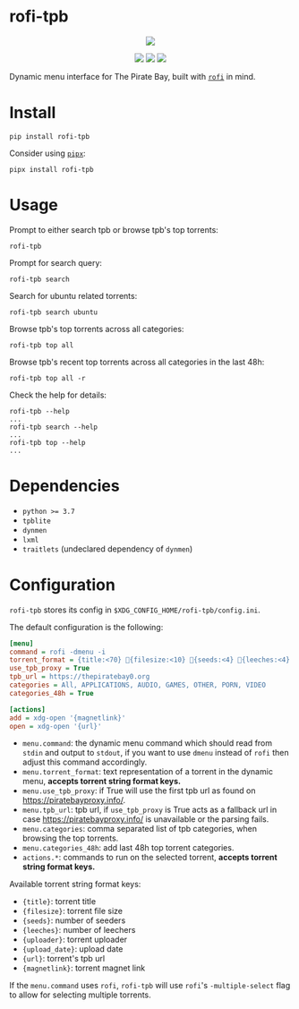 # rofi-tpb
<p align="center">
  <img src="https://i.imgur.com/oBO2IFe.png">
</p>

<p align="center">
  <a href="./LICENSE.md"><img src="https://img.shields.io/badge/license-MIT-blue.svg"></a>
  <a href="https://pypi.org/project/rofi-tpb/"><img src="https://img.shields.io/pypi/v/rofi-tpb"></a>
  <img src="https://img.shields.io/badge/platform-linux%20%7C%20macOS%7C%20windows-informational">
</p>

Dynamic menu interface for The Pirate Bay, built with [`rofi`](https://github.com/davatorium/rofi) in mind.

# Install

```shell
pip install rofi-tpb
```

Consider using [`pipx`](https://github.com/pipxproject/pipx):
```shell
pipx install rofi-tpb
```

# Usage

Prompt to either search tpb or browse tpb's top torrents:
```shell
rofi-tpb
```

Prompt for search query:
```shell
rofi-tpb search
```

Search for ubuntu related torrents:
```shell
rofi-tpb search ubuntu
```

Browse tpb's top torrents across all categories:
```shell
rofi-tpb top all
```

Browse tpb's recent top torrents across all categories in the last 48h:
```shell
rofi-tpb top all -r
```

Check the help for details:
```shell
rofi-tpb --help
...
rofi-tpb search --help
...
rofi-tpb top --help
...
```

# Dependencies

* `python >= 3.7`
* `tpblite`
* `dynmen`
* `lxml`
* `traitlets` (undeclared dependency of `dynmen`)


# Configuration

`rofi-tpb` stores its config in `$XDG_CONFIG_HOME/rofi-tpb/config.ini`.

The default configuration is the following:

```ini
[menu]
command = rofi -dmenu -i
torrent_format = {title:<70} 📁{filesize:<10} 🔽{seeds:<4} 🔼{leeches:<4}
use_tpb_proxy = True
tpb_url = https://thepiratebay0.org
categories = All, APPLICATIONS, AUDIO, GAMES, OTHER, PORN, VIDEO
categories_48h = True

[actions]
add = xdg-open '{magnetlink}'
open = xdg-open '{url}'
```

 * `menu.command`: the dynamic menu command which should read from `stdin` and output to `stdout`, if you want to use `dmenu` instead of `rofi` then adjust this command accordingly.
 * `menu.torrent_format`: text representation of a torrent in the dynamic menu, **accepts torrent string format keys.**
 * `menu.use_tpb_proxy`: if True will use the first tpb url as found on https://piratebayproxy.info/.
 * `menu.tpb_url`: tpb url, if `use_tpb_proxy` is True acts as a fallback url in case https://piratebayproxy.info/ is unavailable or the parsing fails.
 * `menu.categories`: comma separated list of tpb categories, when browsing the top torrents.
 * `menu.categories_48h`: add last 48h top torrent categories.
 * `actions.*`: commands to run on the selected torrent, **accepts torrent string format keys.**

Available torrent string format keys:
 * `{title}`: torrent title
 * `{filesize}`: torrent file size
 * `{seeds}`: number of seeders
 * `{leeches}`: number of leechers
 * `{uploader}`: torrent uploader
 * `{upload_date}`: upload date
 * `{url}`: torrent's tpb url
 * `{magnetlink}`: torrent magnet link

If the `menu.command` uses `rofi`, `rofi-tpb` will use `rofi`'s `-multiple-select` flag to allow for selecting multiple torrents.
